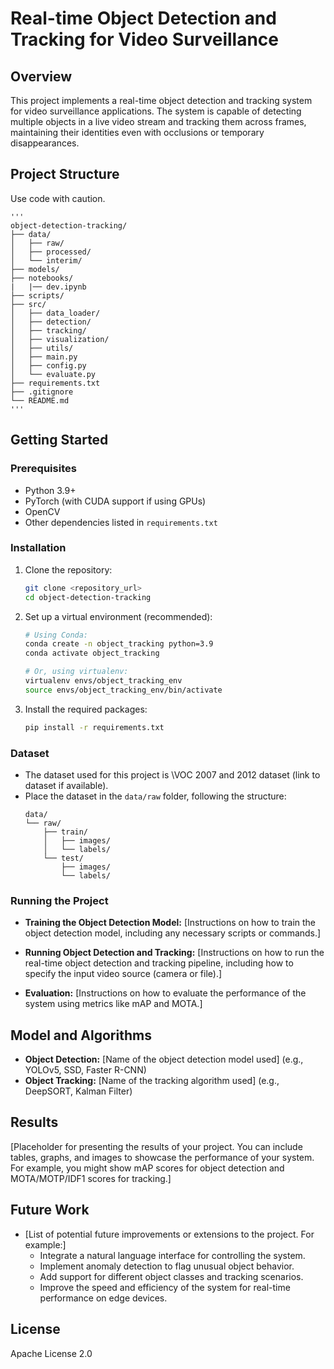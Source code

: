 # Real-time Object Detection and Tracking for Video Surveillance

## Overview

This project implements a real-time object detection and tracking system for video surveillance applications. The system is capable of detecting multiple objects in a live video stream and tracking them across frames, maintaining their identities even with occlusions or temporary disappearances.

## Project Structure
Use code with caution.

    '''
    object-detection-tracking/
    ├── data/
    │   ├── raw/
    │   ├── processed/
    │   └── interim/
    ├── models/
    ├── notebooks/
    |   |── dev.ipynb 
    ├── scripts/
    ├── src/
    │   ├── data_loader/
    │   ├── detection/
    │   ├── tracking/
    │   ├── visualization/
    │   ├── utils/
    │   ├── main.py
    │   ├── config.py
    │   └── evaluate.py
    ├── requirements.txt
    ├── .gitignore
    └── README.md
    '''


## Getting Started

### Prerequisites

*   Python 3.9+
*   PyTorch (with CUDA support if using GPUs)
*   OpenCV
*   Other dependencies listed in `requirements.txt`

### Installation

1. Clone the repository:

    ```bash
    git clone <repository_url>
    cd object-detection-tracking
    ```

2. Set up a virtual environment (recommended):

    ```bash
    # Using Conda:
    conda create -n object_tracking python=3.9
    conda activate object_tracking

    # Or, using virtualenv:
    virtualenv envs/object_tracking_env
    source envs/object_tracking_env/bin/activate
    ```

3. Install the required packages:

    ```bash
    pip install -r requirements.txt
    ```

### Dataset

*   The dataset used for this project is \VOC 2007 and 2012 dataset (link to dataset if available).
*   Place the dataset in the `data/raw` folder, following the structure:
    ```
    data/
    └── raw/
        ├── train/
        │   ├── images/
        │   └── labels/
        └── test/
            ├── images/
            └── labels/
    ```

### Running the Project

*   **Training the Object Detection Model:**
    \[Instructions on how to train the object detection model, including any necessary scripts or commands.]

*   **Running Object Detection and Tracking:**
    \[Instructions on how to run the real-time object detection and tracking pipeline, including how to specify the input video source (camera or file).]

*   **Evaluation:**
    \[Instructions on how to evaluate the performance of the system using metrics like mAP and MOTA.]

## Model and Algorithms

*   **Object Detection:** \[Name of the object detection model used] (e.g., YOLOv5, SSD, Faster R-CNN)
*   **Object Tracking:** \[Name of the tracking algorithm used] (e.g., DeepSORT, Kalman Filter)

## Results

\[Placeholder for presenting the results of your project. You can include tables, graphs, and images to showcase the performance of your system. For example, you might show mAP scores for object detection and MOTA/MOTP/IDF1 scores for tracking.]

## Future Work

*   \[List of potential future improvements or extensions to the project. For example:]
    *   Integrate a natural language interface for controlling the system.
    *   Implement anomaly detection to flag unusual object behavior.
    *   Add support for different object classes and tracking scenarios.
    *   Improve the speed and efficiency of the system for real-time performance on edge devices.



## License

Apache License 2.0